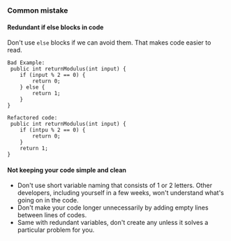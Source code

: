 ### Common mistake

#### Redundant if else blocks in code 
Don't use `else` blocks if we can avoid them. That makes code easier to read.
```
Bad Example:
 public int returnModulus(int input) {
    if (input % 2 == 0) {
        return 0;
    } else {
        return 1;
    }
}
```
```
Refactored code: 
 public int returnModulus(int input) {
    if (intpu % 2 == 0) {
        return 0;
    }
    return 1;
}
```

#### Not keeping your code simple and clean 
 - Don't use short variable naming that consists of 1 or 2 letters. Other developers, including yourself 
in a few weeks, won't understand what's going on in the code. 
 - Don't make your code longer unnecessarily by adding empty lines between lines of codes.
 - Same with redundant variables, don't create any unless it solves a particular problem for you.
 